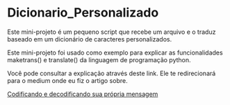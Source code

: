 # Dicionario_Personalizado
Este mini-projeto é um pequeno script que recebe um arquivo e o traduz baseado em um dicionário de caracteres personalizados.

Este mini-projeto foi usado como exemplo para explicar as funcionalidades maketrans() e translate() da linguagem de programação python.

Você pode consultar a explicação através deste link. Ele te redirecionará para o medium onde eu fiz o artigo sobre.

[Codificando e decodificando sua própria mensagem](https://estevao-naval.medium.com/codificando-e-decodificando-sua-pr%C3%B3pria-mensagem-f907d26dd844)

